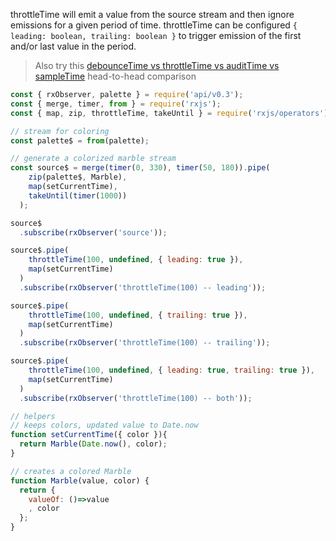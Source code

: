 <!--
name:		
title:		throttleTime
pageTitle:	throttleTime — RxJS operator example + marble diagram
desc:		throttleTime will emit a value from the source stream and then ignore emissions for a given period of time:
docsUrl:	https://rxjs.dev/api/operators/throttleTime
-->

throttleTime will emit a value from the source stream and then ignore emissions for a given period of time. throttleTime can be configured `{ leading: boolean, trailing: boolean }` to trigger emission of the first and/or last value in the period.  
> Also try this [debounceTime vs throttleTime vs auditTime vs sampleTime](/rxjs/debounceTime-vs-throttleTime-vs-auditTime-vs-sampleTime/) head-to-head comparison

```js
const { rxObserver, palette } = require('api/v0.3');
const { merge, timer, from } = require('rxjs');
const { map, zip, throttleTime, takeUntil } = require('rxjs/operators');

// stream for coloring
const palette$ = from(palette);

// generate a colorized marble stream
const source$ = merge(timer(0, 330), timer(50, 180)).pipe(
    zip(palette$, Marble),
    map(setCurrentTime),
    takeUntil(timer(1000))
  );

source$
  .subscribe(rxObserver('source'));

source$.pipe(
    throttleTime(100, undefined, { leading: true }),
    map(setCurrentTime)
  )
  .subscribe(rxObserver('throttleTime(100) -- leading'));

source$.pipe(
    throttleTime(100, undefined, { trailing: true }),
    map(setCurrentTime)
  )
  .subscribe(rxObserver('throttleTime(100) -- trailing'));

source$.pipe(
    throttleTime(100, undefined, { leading: true, trailing: true }),
    map(setCurrentTime)
  )
  .subscribe(rxObserver('throttleTime(100) -- both'));

// helpers
// keeps colors, updated value to Date.now
function setCurrentTime({ color }){
  return Marble(Date.now(), color);
}

// creates a colored Marble
function Marble(value, color) {
  return {
    valueOf: ()=>value
    , color
  };
}

```